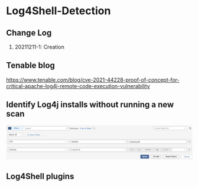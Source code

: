 # Log4Shell-Detection
## Change Log
1. 20211211-1: Creation

## Tenable blog
https://www.tenable.com/blog/cve-2021-44228-proof-of-concept-for-critical-apache-log4j-remote-code-execution-vulnerability

## Identify Log4j installs without running a new scan
![](https://github.com/andrewspearson/file-server/blob/main/repositories/log4shell-detection/search.png)

## Log4Shell plugins
